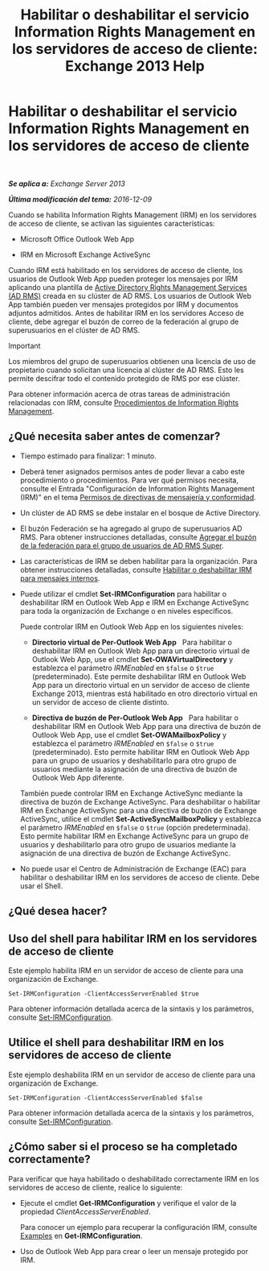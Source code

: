 ﻿---
title: 'Habilitar o deshabilitar el servicio Information Rights Management en los servidores de acceso de cliente: Exchange 2013 Help'
TOCTitle: Habilitar o deshabilitar el servicio Information Rights Management en los servidores de acceso de cliente
ms:assetid: c7ce069b-a572-4755-90a3-7105472e4c83
ms:mtpsurl: https://technet.microsoft.com/es-es/library/Dd876938(v=EXCHG.150)
ms:contentKeyID: 49895903
ms.date: 04/23/2018
mtps_version: v=EXCHG.150
ms.translationtype: HT
---

# Habilitar o deshabilitar el servicio Information Rights Management en los servidores de acceso de cliente

 

_**Se aplica a:** Exchange Server 2013_

_**Última modificación del tema:** 2016-12-09_

Cuando se habilita Information Rights Management (IRM) en los servidores de acceso de cliente, se activan las siguientes características:

  - Microsoft Office Outlook Web App

  - IRM en Microsoft Exchange ActiveSync

Cuando IRM está habilitado en los servidores de acceso de cliente, los usuarios de Outlook Web App pueden proteger los mensajes por IRM aplicando una plantilla de [Active Directory Rights Management Services (AD RMS)](https://technet.microsoft.com/es-es/library/hh831364.aspx) creada en su clúster de AD RMS. Los usuarios de Outlook Web App también pueden ver mensajes protegidos por IRM y documentos adjuntos admitidos. Antes de habilitar IRM en los servidores Acceso de cliente, debe agregar el buzón de correo de la federación al grupo de superusuarios en el clúster de AD RMS.


> [!IMPORTANT]
> Los miembros del grupo de superusuarios obtienen una licencia de uso de propietario cuando solicitan una licencia al clúster de AD&nbsp;RMS. Esto les permite descifrar todo el contenido protegido de RMS por ese clúster.



Para obtener información acerca de otras tareas de administración relacionadas con IRM, consulte [Procedimientos de Information Rights Management](information-rights-management-procedures-exchange-2013-help.md).

## ¿Qué necesita saber antes de comenzar?

  - Tiempo estimado para finalizar: 1 minuto.

  - Deberá tener asignados permisos antes de poder llevar a cabo este procedimiento o procedimientos. Para ver qué permisos necesita, consulte el Entrada "Configuración de Information Rights Management (IRM)" en el tema [Permisos de directivas de mensajería y conformidad](messaging-policy-and-compliance-permissions-exchange-2013-help.md).

  - Un clúster de AD RMS se debe instalar en el bosque de Active Directory.

  - El buzón Federación se ha agregado al grupo de superusuarios AD RMS. Para obtener instrucciones detalladas, consulte [Agregar el buzón de la federación para el grupo de usuarios de AD RMS Super](add-the-federation-mailbox-to-the-ad-rms-super-users-group-exchange-2013-help.md).

  - Las características de IRM se deben habilitar para la organización. Para obtener instrucciones detalladas, consulte [Habilitar o deshabilitar IRM para mensajes internos](enable-or-disable-irm-for-internal-messages-exchange-2013-help.md).

  - Puede utilizar el cmdlet **Set-IRMConfiguration** para habilitar o deshabilitar IRM en Outlook Web App e IRM en Exchange ActiveSync para toda la organización de Exchange o en niveles específicos.
    
    Puede controlar IRM en Outlook Web App en los siguientes niveles:
    
      - **Directorio virtual de Per-Outlook Web App**   Para habilitar o deshabilitar IRM en Outlook Web App para un directorio virtual de Outlook Web App, use el cmdlet **Set-OWAVirtualDirectory** y establezca el parámetro *IRMEnabled* en `$false` o `$true` (predeterminado). Este permite deshabilitar IRM en Outlook Web App para un directorio virtual en un servidor de acceso de cliente Exchange 2013, mientras está habilitado en otro directorio virtual en un servidor de acceso de cliente distinto.
    
      - **Directiva de buzón de Per-Outlook Web App**   Para habilitar o deshabilitar IRM en Outlook Web App para una directiva de buzón de Outlook Web App, use el cmdlet **Set-OWAMailboxPolicy** y establezca el parámetro *IRMEnabled* en `$false` o `$true` (predeterminado). Esto permite habilitar IRM en Outlook Web App para un grupo de usuarios y deshabilitarlo para otro grupo de usuarios mediante la asignación de una directiva de buzón de Outlook Web App diferente.
    
    También puede controlar IRM en Exchange ActiveSync mediante la directiva de buzón de Exchange ActiveSync. Para deshabilitar o habilitar IRM en Exchange ActiveSync para una directiva de buzón de Exchange ActiveSync, utilice el cmdlet **Set-ActiveSyncMailboxPolicy** y establezca el parámetro *IRMEnabled* en `$false` o `$true` (opción predeterminada). Esto permite habilitar IRM en Exchange ActiveSync para un grupo de usuarios y deshabilitarlo para otro grupo de usuarios mediante la asignación de una directiva de buzón de Exchange ActiveSync.

  - No puede usar el Centro de Administración de Exchange (EAC) para habilitar o deshabilitar IRM en los servidores de acceso de cliente. Debe usar el Shell.

## ¿Qué desea hacer?

## Uso del shell para habilitar IRM en los servidores de acceso de cliente

Este ejemplo habilita IRM en un servidor de acceso de cliente para una organización de Exchange.

    Set-IRMConfiguration -ClientAccessServerEnabled $true

Para obtener información detallada acerca de la sintaxis y los parámetros, consulte [Set-IRMConfiguration](https://technet.microsoft.com/es-es/library/dd979792\(v=exchg.150\)).

## Utilice el shell para deshabilitar IRM en los servidores de acceso de cliente

Este ejemplo deshabilita IRM en un servidor de acceso de cliente para una organización de Exchange.

    Set-IRMConfiguration -ClientAccessServerEnabled $false

Para obtener información detallada acerca de la sintaxis y los parámetros, consulte [Set-IRMConfiguration](https://technet.microsoft.com/es-es/library/dd979792\(v=exchg.150\)).

## ¿Cómo saber si el proceso se ha completado correctamente?

Para verificar que haya habilitado o deshabilitado correctamente IRM en los servidores de acceso de cliente, realice lo siguiente:

  - Ejecute el cmdlet **Get-IRMConfiguration** y verifique el valor de la propiedad *ClientAccessServerEnabled*.
    
    Para conocer un ejemplo para recuperar la configuración IRM, consulte [Examples](https://technet.microsoft.com/es-es/e1821219-fe18-4642-a9c2-58eb0aadd61a\(exchg.150\)#examples) en **Get-IRMConfiguration**.

  - Uso de Outlook Web App para crear o leer un mensaje protegido por IRM.

